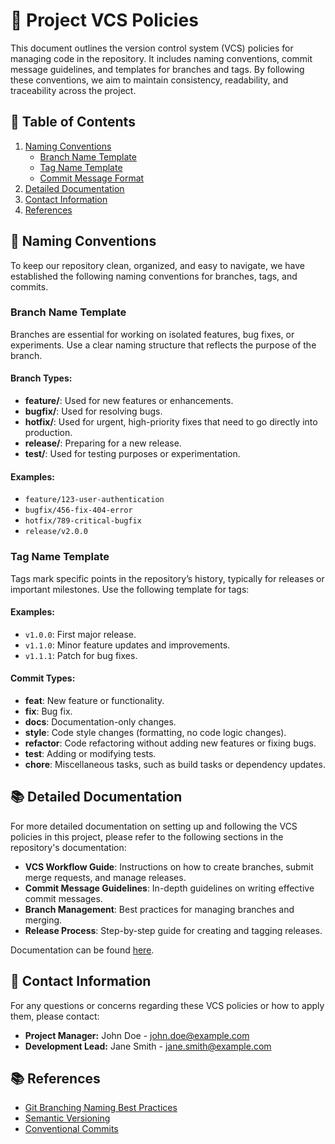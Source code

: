 
# 🚀 Project VCS Policies

This document outlines the version control system (VCS) policies for managing code in the repository. It includes naming conventions, commit message guidelines, and templates for branches and tags. By following these conventions, we aim to maintain consistency, readability, and traceability across the project.

## 📑 Table of Contents

1. [Naming Conventions](#naming-conventions)
    - [Branch Name Template](#branch-name-template)
    - [Tag Name Template](#tag-name-template)
    - [Commit Message Format](#commit-message-format)
2. [Detailed Documentation](#detailed-documentation)
3. [Contact Information](#contact-information)
4. [References](#references)

## 📛 Naming Conventions

To keep our repository clean, organized, and easy to navigate, we have established the following naming conventions for branches, tags, and commits.

### Branch Name Template

Branches are essential for working on isolated features, bug fixes, or experiments. Use a clear naming structure that reflects the purpose of the branch.


#### Branch Types:
- **feature/**: Used for new features or enhancements.
- **bugfix/**: Used for resolving bugs.
- **hotfix/**: Used for urgent, high-priority fixes that need to go directly into production.
- **release/**: Preparing for a new release.
- **test/**: Used for testing purposes or experimentation.

#### Examples:
- `feature/123-user-authentication`
- `bugfix/456-fix-404-error`
- `hotfix/789-critical-bugfix`
- `release/v2.0.0`

### Tag Name Template

Tags mark specific points in the repository’s history, typically for releases or important milestones. Use the following template for tags:

#### Examples:
- `v1.0.0`: First major release.
- `v1.1.0`: Minor feature updates and improvements.
- `v1.1.1`: Patch for bug fixes.



#### Commit Types:
- **feat**: New feature or functionality.
- **fix**: Bug fix.
- **docs**: Documentation-only changes.
- **style**: Code style changes (formatting, no code logic changes).
- **refactor**: Code refactoring without adding new features or fixing bugs.
- **test**: Adding or modifying tests.
- **chore**: Miscellaneous tasks, such as build tasks or dependency updates.


## 📚 Detailed Documentation

For more detailed documentation on setting up and following the VCS policies in this project, please refer to the following sections in the repository's documentation:

- **VCS Workflow Guide**: Instructions on how to create branches, submit merge requests, and manage releases.
- **Commit Message Guidelines**: In-depth guidelines on writing effective commit messages.
- **Branch Management**: Best practices for managing branches and merging.
- **Release Process**: Step-by-step guide for creating and tagging releases.

Documentation can be found [here](link-to-detailed-docs).



## 📧 Contact Information

For any questions or concerns regarding these VCS policies or how to apply them, please contact:

- **Project Manager:** John Doe - [john.doe@example.com](mailto:john.doe@example.com)
- **Development Lead:** Jane Smith - [jane.smith@example.com](mailto:jane.smith@example.com)



## 📚 References

- [Git Branching Naming Best Practices](https://git-scm.com/book/en/v2/Git-Branching-Branching-Workflows)
- [Semantic Versioning](https://semver.org/)
- [Conventional Commits](https://www.conventionalcommits.org/en/v1.0.0/)

